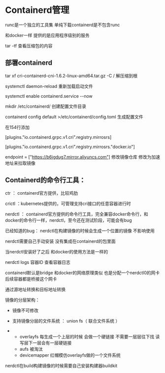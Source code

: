 # Containerd管理



runc是一个独立的工具集 单纯下载containerd是不包含runc

和docker一样 提供的是应用程序级别的服务 

tar -tf 查看压缩包的内容

 

## 部署containerd



tar xf cri-containerd-cni-1.6.2-linux-amd64.tar.gz -C /  解压缩到根 

systemctl daemon-reload  重新加载启动文件 

systemctl enable containerd.service --now 

mkdir /etc/containerd/ 创建配置文件目录 

containerd config default >/etc/containerd/config.toml 生成配置文件 

 在154行添加

[plugins."io.containerd.grpc.v1.cri".registry.mirrosrs]

[plugins."io.containerd.grpc.v1.cri".registry.mirrosrs."docker.io"]

endpoint = ["https://b6jgdug7.mirror.aliyuncs.com"] 修改镜像仓库 修改为加速地址来拉取镜像 

 

## Containerd的命令行工具：

ctr ： containerd官方提供，比较鸡肋 

crictl ：kubernetes提供的，可管理支持cri接口的任意容器进行时 

nerdctl ： containerd官方提供的命令行工具，完全兼容docker命令行，和docker的命令行一样，nerdctl，至今还在测试阶段，可能会有bug

 

已经知道的bug： nerdctl在构建镜像的时候会生成一个位置的镜像 不影响使用 

nerdctl需要自己手动安装 没有集成在containerd的包里面 

当nerdctl安装好了之后 和docker的使用方法是一样的 

 

nerdctl logs 容器ID 查看容器日志

 

containerd默认是bridge 和docker的网络原理类似 也是分配一个nerdctl0的网卡 后续容器都是桥接这个网卡 

通过源地址转换和目标地址转换

 

镜像的分层架构： 

- 镜像不可修改 

- 支持镜像分层的文件系统 ： union     fs（ 联合文件系统 ）

- - overlayfs      每生成一个上层的时候 会做一个硬链接 不需要一层层往下找 读写层下一层会有一层硬链接 
  - aufs 被淘汰 
  - devicemapper      红帽模仿overlayfs做的一个文件系统 

 

nerdctl在build构建镜像的时候需要自己安装构建器buildkit 

 

 

 

 

